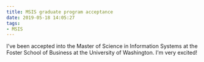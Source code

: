 ```yaml
---
title: MSIS graduate program acceptance
date: 2019-05-18 14:05:27
tags:
- MSIS
---
```


I've been accepted into the Master of Science in Information Systems at the Foster School of Business at the University of Washington. I'm very excited!